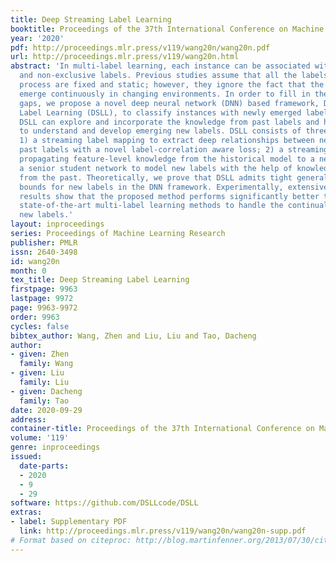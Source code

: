 ```yaml
---
title: Deep Streaming Label Learning
booktitle: Proceedings of the 37th International Conference on Machine Learning
year: '2020'
pdf: http://proceedings.mlr.press/v119/wang20n/wang20n.pdf
url: http://proceedings.mlr.press/v119/wang20n.html
abstract: 'In multi-label learning, each instance can be associated with multiple
  and non-exclusive labels. Previous studies assume that all the labels in the learning
  process are fixed and static; however, they ignore the fact that the labels will
  emerge continuously in changing environments. In order to fill in these research
  gaps, we propose a novel deep neural network (DNN) based framework, Deep Streaming
  Label Learning (DSLL), to classify instances with newly emerged labels effectively.
  DSLL can explore and incorporate the knowledge from past labels and historical models
  to understand and develop emerging new labels. DSLL consists of three components:
  1) a streaming label mapping to extract deep relationships between new labels and
  past labels with a novel label-correlation aware loss; 2) a streaming feature distillation
  propagating feature-level knowledge from the historical model to a new model; 3)
  a senior student network to model new labels with the help of knowledge learned
  from the past. Theoretically, we prove that DSLL admits tight generalization error
  bounds for new labels in the DNN framework. Experimentally, extensive empirical
  results show that the proposed method performs significantly better than the existing
  state-of-the-art multi-label learning methods to handle the continually emerging
  new labels.'
layout: inproceedings
series: Proceedings of Machine Learning Research
publisher: PMLR
issn: 2640-3498
id: wang20n
month: 0
tex_title: Deep Streaming Label Learning
firstpage: 9963
lastpage: 9972
page: 9963-9972
order: 9963
cycles: false
bibtex_author: Wang, Zhen and Liu, Liu and Tao, Dacheng
author:
- given: Zhen
  family: Wang
- given: Liu
  family: Liu
- given: Dacheng
  family: Tao
date: 2020-09-29
address: 
container-title: Proceedings of the 37th International Conference on Machine Learning
volume: '119'
genre: inproceedings
issued:
  date-parts:
  - 2020
  - 9
  - 29
software: https://github.com/DSLLcode/DSLL
extras:
- label: Supplementary PDF
  link: http://proceedings.mlr.press/v119/wang20n/wang20n-supp.pdf
# Format based on citeproc: http://blog.martinfenner.org/2013/07/30/citeproc-yaml-for-bibliographies/
---
```

